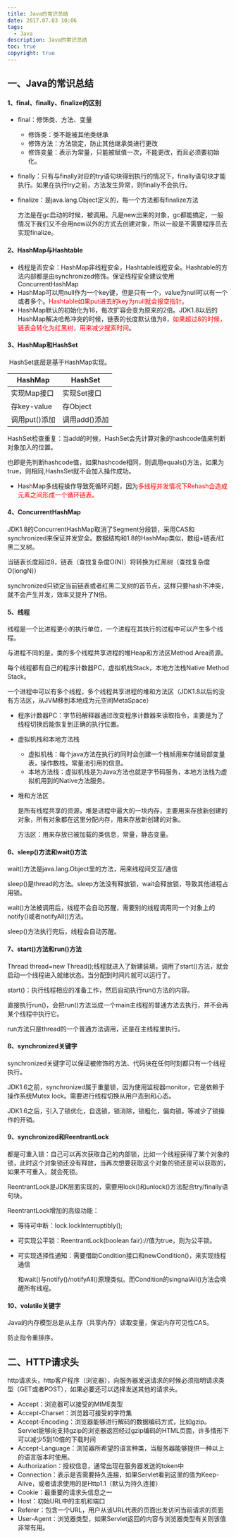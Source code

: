 ```yaml
---
title: Java的常识总结
date: 2017.07.03 10:06
tags:
  - Java
description: Java的常识总结
toc: true
copyright: true
---
```


## 一、Java的常识总结

#### 1、final、finally、finalize的区别

- final：修饰类、方法、变量
  - 修饰类：类不能被其他类继承
  - 修饰方法：方法锁定，防止其他继承类进行更改
  - 修饰变量：表示为常量，只能被赋值一次，不能更改，而且必须要初始化。

- finally：只有与finally对应的try语句块得到执行的情况下，finally语句块才能执行。如果在执行try之前，方法发生异常，则finally不会执行。

- finalize：是java.lang.Object定义的，每一个方法都有finalize方法

  方法是在gc启动的时候，被调用。凡是new出来的对象，gc都能搞定，一般情况下我们又不会用new以外的方式去创建对象，所以一般是不需要程序员去实现finalize。

#### 2、HashMap与Hashtable

- 线程是否安全：HashMap非线程安全，Hashtable线程安全。Hashtable的方法内部都是由synchronized修饰。保证线程安全建议使用ConcurrentHashMap
- HashMap可以用null作为一个key键，但是只有一个，value为null可以有一个或者多个。<font color=red>Hashtable如果put进去的key为null就会报空指针。</font>
- HashMap默认的初始化为16，每次扩容会变为原来的2倍。JDK1.8以后的HashMap解决哈希冲突的时候，链表的长度默认值为8，<font color=red>如果超过8的时候，链表会转化为红黑树，用来减少搜索时间</font>。

#### 3、HashMap和HashSet

​	HashSet底层是基于HashMap实现。

| HashMap       | HashSet       |
| ------------- | ------------- |
| 实现Map接口   | 实现Set接口   |
| 存key-value   | 存Object      |
| 调用put()添加 | 调用add()添加 |

HashSet检查重复：当add的时候，HashSet会先计算对象的hashcode值来判断对象加入的位置。

也即是先判断hashcode值，如果hashcode相同，则调用equals()方法，如果为true，则相同,HashsSet就不会加入操作成功。

- HashMap多线程操作导致死循环问题，因为<font color=red>多线程并发情况下Rehash会造成元素之间形成一个循环链表。</font>

#### 4、ConcurrentHashMap

JDK1.8的ConcurrentHashMap取消了Segment分段锁，采用CAS和synchronized来保证并发安全。数据结构和1.8的HashMap类似，数组+链表/红黑二叉树。

当链表长度超过8，链表（查找复杂度O(N)）将转换为红黑树（查找复杂度O(longN)）

synchronized只锁定当前链表或者红黑二叉树的首节点，这样只要hash不冲突，就不会产生并发，效率又提升了N倍。

#### 5、线程

线程是一个比进程更小的执行单位，一个进程在其执行的过程中可以产生多个线程。

与进程不同的是，类的多个线程共享进程的堆Heap和方法区Method Area资源。

每个线程都有自己的程序计数器PC，虚拟机栈Stack，本地方法栈Native Method Stack。

一个进程中可以有多个线程，多个线程共享进程的堆和方法区（JDK1.8以后的没有方法区，从JVM移到本地成为元空间MetaSpace）

- 程序计数器PC：字节码解释器通过改变程序计数器来读取指令，主要是为了线程切换后能恢复到正确的执行位置。

- 虚拟机栈和本地方法栈
  - 虚拟机栈：每个java方法在执行的同时会创建一个栈帧用来存储局部变量表，操作数栈，常量池引用的信息。
  - 本地方法栈：虚拟机栈是为Java方法也就是字节码服务，本地方法栈为虚拟机用到的Native方法服务。

- 堆和方法区

  是所有线程共享的资源，堆是进程中最大的一块内存，主要用来存放新创建的对象，所有对象都在这里分配内存，用来存放新创建的对象。

  方法区：用来存放已被加载的类信息，常量，静态变量。

#### 6、sleep()方法和wait()方法

wait()方法是java.lang.Object里的方法，用来线程间交互/通信

sleep()是thread的方法。sleep方法没有释放锁，wait会释放锁，导致其他进程占用锁。

wait()方法被调用后，线程不会自动苏醒，需要别的线程调用同一个对象上的notify()或者notifyAll()方法。

sleep()方法执行完后，线程会自动苏醒。

#### 7、start()方法和run()方法

Thread thread=new Thread();线程就进入了新建装填，调用了start()方法，就会启动一个线程进入就绪状态。当分配到时间片就可以运行了。

start()：执行线程相应的准备工作，然后自动执行run()方法的内容。

直接执行run()，会把run()方法当成一个main主线程的普通方法去执行，并不会再某个线程中执行它。

run方法只是thread的一个普通方法调用，还是在主线程里执行。

#### 8、synchronized关键字

synchronized关键字可以保证被修饰的方法、代码块在任何时刻都只有一个线程执行。

JDK1.6之前，synchronized属于重量锁，因为使用监视器monitor，它是依赖于操作系统Mutex lock。需要进行线程切换从用户态到和心态。

JDK1.6之后，引入了锁优化，自选锁，锁消除，锁粗化，偏向锁。等减少了锁操作的开销。

#### 9、synchronized和ReentrantLock

都是可重入锁：自己可以再次获取自己的内部锁，比如一个线程获得了某个对象的锁，此时这个对象锁还没有释放，当再次想要获取这个对象的锁还是可以获取的，如果不可重入，就会死锁。

ReentrantLock是JDK层面实现的，需要用lock()和unlock()方法配合try/finally语句块。

ReentrantLock增加的高级功能：

- 等待可中断：lock.lockInterruptibly();

- 可实现公平锁：ReentrantLock(boolean fair)://值为true，则为公平锁。

- 可实现选择性通知：需要借助Condition接口和newCondition()，来实现线程通信

  和wait()与notify()/notifyAll()原理类似。而Condition的singnalAll()方法会唤醒所有线程。

#### 10、volatile关键字

Java的内存模型总是从主存（共享内存）读取变量，保证内存可见性CAS。

防止指令重排序。

## 二、HTTP请求头

http请求头，http客户程序（浏览器），向服务器发送请求的时候必须指明请求类型（GET或者POST），如果必要还可以选择发送其他的请求头。

- Accept：浏览器可以接受的MIME类型
- Accept-Charset：浏览器可接受的字符集
- Accept-Encoding：浏览器能够进行解码的数据编码方式，比如gzip。Servlet能够向支持gzip的浏览器返回经过gzip编码的HTML页面，许多情形下可以减少5到10倍的下载时间
- Accept-Language：浏览器所希望的语言种类，当服务器能够提供一种以上的语言版本时使用。
- Authorization：授权信息，通常出现在服务器发送的token中
- Connection：表示是否需要持久连接，如果Servlet看到这里的值为Keep-Alive，或者请求使用的是Http1.1（默认为持久连接）
- Cookie：最重要的请求头信息之一
- Host：初始URL中的主机和端口
- Referer：包含一个URL，用户从该URL代表的页面出发访问当前请求的页面
- User-Agent：浏览器类型，如果Servlet返回的内容与浏览器类型有关则该值非常有用。